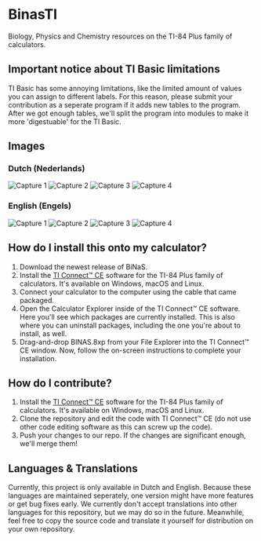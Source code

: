 # BinasTI
Biology, Physics and Chemistry resources on the TI-84 Plus family of calculators.

## Important notice about TI Basic limitations
TI Basic has some annoying limitations, like the limited amount of values you can assign to different labels. For this reason, please submit your contribution as a seperate program if it adds new tables to the program. After we got enough tables, we'll split the program into modules to make it more 'digestuable' for the TI Basic.

## Images
### Dutch (Nederlands)
![Capture 1](https://cdn.discordapp.com/attachments/388800693198389248/408735303243661322/Capture_1.png)
![Capture 2](https://cdn.discordapp.com/attachments/388800693198389248/408672810865786890/Capture_2.png)
![Capture 3](https://cdn.discordapp.com/attachments/388800693198389248/408672813231243276/Capture_3.png)
![Capture 4](https://cdn.discordapp.com/attachments/388800693198389248/408672815122743296/Capture_4.png)
### English (Engels)
![Capture 1](https://i.imgur.com/4gTCV0f.png)
![Capture 2](https://i.imgur.com/AK40Abt.png)
![Capture 3](https://i.imgur.com/qNHmQIm.png)
![Capture 4](https://i.imgur.com/zjXX5ZB.png)

## How do I install this onto my calculator?
1. Download the newest release of BiNaS.
2. Install the [TI Connect™ CE](https://education.ti.com/en/products/computer-software/ti-connect-ce-sw) software for the TI-84 Plus family of calculators. It's available on Windows, macOS and Linux.
3. Connect your calculator to the computer using the cable that came packaged.
4. Open the Calculator Explorer inside of the TI Connect™ CE software. Here you'll see which packages are currently installed. This is also where you can uninstall packages, including the one you're about to install, as well.
5. Drag-and-drop BINAS.8xp from your File Explorer into the TI Connect™ CE window. Now, follow the on-screen instructions to complete your installation.

## How do I contribute?
1. Install the [TI Connect™ CE](https://education.ti.com/en/products/computer-software/ti-connect-ce-sw) software for the TI-84 Plus family of calculators. It's available on Windows, macOS and Linux.
2. Clone the repository and edit the code with TI Connect™ CE (do not use other code editing software as this can screw up the code).
3. Push your changes to our repo. If the changes are significant enough, we'll merge them!

## Languages & Translations
Currently, this project is only available in Dutch and English. Because these languages are maintained seperately, one version might have more features or get bug fixes early. We currently don't accept translations into other languages for this repository, but we may do so in the future. Meanwhile, feel free to copy the source code and translate it yourself for distribution on your own repository.
